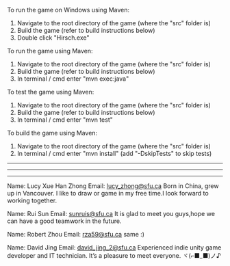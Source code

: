 ﻿To run the game on Windows using Maven:
1. Navigate to the root directory of the game (where the "src" folder is)
2. Build the game (refer to build instructions below)
3. Double click "Hirsch.exe"

To run the game using Maven:
1. Navigate to the root directory of the game (where the "src" folder is)
2. Build the game (refer to build instructions below)
3. In terminal / cmd enter "mvn exec:java"

To test the game using Maven:
1. Navigate to the root directory of the game (where the "src" folder is)
2. Build the game (refer to build instructions below)
3. In terminal / cmd enter "mvn test"

To build the game using Maven:
1. Navigate to the root directory of the game (where the "src" folder is)
2. In terminal / cmd enter "mvn install" (add "-DskipTests" to skip tests)

--------------------------------------------------------------------------------
--------------------------------------------------------------------------------
--------------------------------------------------------------------------------

Name: Lucy Xue Han Zhong
Email: lucy_zhong@sfu.ca
Born in China, grew up in Vancouver. I like to draw or game in my free time.I look forward to working together.

Name: Rui Sun
Email: sunruis@sfu.ca
It is glad to meet you guys,hope we can have a good teamwork in the future.

Name: Robert Zhou
Email: rza59@sfu.ca
same :)

Name: David Jing
Email: david_jing_2@sfu.ca
Experienced indie unity game developer and IT technician. It’s a pleasure to meet everyone. ヾ(⌐■_■)ノ♪
